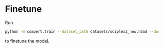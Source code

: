 # Finetune

Run

```bash
python -m compert.train --dataset_path datasets/sciplex3_new.h5ad --doser_type sigm
```

to finetune the model.
